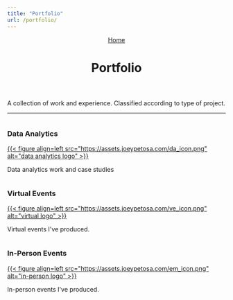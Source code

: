 ```yaml
---
title: "Portfolio"
url: /portfolio/
---
```


<main class="main">
   <header class="page-header">
      <div class="breadcrumbs"><a href="https://joeypetosa.com/">Home</a></div>
      <h1>Portfolio</h1>
   </header>
   <div class="post-content">
      <p>A collection of work and experience. Classified according to type of project.</p>
      <hr>
   </div>
   <div id="columncards">
   <div class="row">
      <div class="column">
         <div class="card">
            <h3 class="card-color">Data Analytics</h3>
            <a href="https://www.joeypetosa.com/portfolio/data-analytics/">
            {{< figure align=left src="https://assets.joeypetosa.com/da_icon.png" alt="data analytics logo" >}}</a>
            <p class="card-color">
               Data analytics work and case studies
            </p>
         </div>
      </div>
      <div class="column">
         <div class="card">
            <h3 class="card-color">Virtual Events</h3>
            <a href="https://www.joeypetosa.com/portfolio/virtual-events/">
            {{< figure align=left src="https://assets.joeypetosa.com/ve_icon.png" alt="virtual logo" >}}</a>
            <p class="card-color">
               Virtual events I've produced.
            </p>
         </div>
      </div>
      <div class="column">
         <div class="card">
            <h3 class="card-color">In-Person Events</h3>
            <a href="https://www.joeypetosa.com/portfolio/in-person-events/">
            {{< figure align=left src="https://assets.joeypetosa.com/em_icon.png" alt="in-person logo" >}}</a>
            <p class="card-color">
               In-person events I've produced.
            </p>
         </div>
      </div>
   </div>
   </div
</main>

